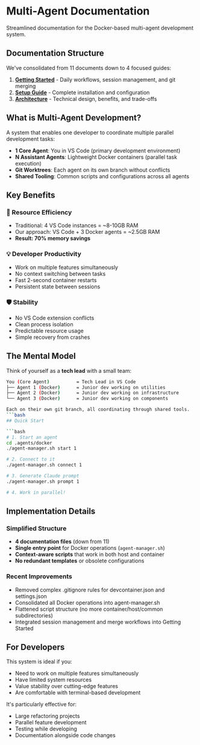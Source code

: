 # Multi-Agent Documentation

Streamlined documentation for the Docker-based multi-agent development system.

## Documentation Structure

We've consolidated from 11 documents down to 4 focused guides:

1. **[Getting Started](getting-started.md)** - Daily workflows, session management, and git merging
2. **[Setup Guide](setup-guide.md)** - Complete installation and configuration
3. **[Architecture](architecture.md)** - Technical design, benefits, and trade-offs

## What is Multi-Agent Development?

A system that enables one developer to coordinate multiple parallel development tasks:

- **1 Core Agent**: You in VS Code (primary development environment)
- **N Assistant Agents**: Lightweight Docker containers (parallel task execution)
- **Git Worktrees**: Each agent on its own branch without conflicts
- **Shared Tooling**: Common scripts and configurations across all agents

## Key Benefits

### 🚀 Resource Efficiency

- Traditional: 4 VS Code instances = ~8-10GB RAM
- Our approach: VS Code + 3 Docker agents = ~2.5GB RAM
- **Result: 70% memory savings**

### 💡 Developer Productivity

- Work on multiple features simultaneously
- No context switching between tasks
- Fast 2-second container restarts
- Persistent state between sessions

### 🛡️ Stability

- No VS Code extension conflicts
- Clean process isolation
- Predictable resource usage
- Simple recovery from crashes

## The Mental Model

Think of yourself as a **tech lead** with a small team:

````bash
You (Core Agent)          = Tech Lead in VS Code
├── Agent 1 (Docker)      = Junior dev working on utilities
├── Agent 2 (Docker)      = Junior dev working on infrastructure
└── Agent 3 (Docker)      = Junior dev working on components

Each on their own git branch, all coordinating through shared tools.
```bash
## Quick Start

```bash
# 1. Start an agent
cd .agents/docker
./agent-manager.sh start 1

# 2. Connect to it
./agent-manager.sh connect 1

# 3. Generate Claude prompt
./agent-manager.sh prompt 1

# 4. Work in parallel!
````

## Implementation Details

### Simplified Structure

- **4 documentation files** (down from 11)
- **Single entry point** for Docker operations (`agent-manager.sh`)
- **Context-aware scripts** that work in both host and container
- **No redundant templates** or obsolete configurations

### Recent Improvements

- Removed complex .gitignore rules for devcontainer.json and settings.json
- Consolidated all Docker operations into agent-manager.sh
- Flattened script structure (no more container/host/common subdirectories)
- Integrated session management and merge workflows into Getting Started

## For Developers

This system is ideal if you:

- Need to work on multiple features simultaneously
- Have limited system resources
- Value stability over cutting-edge features
- Are comfortable with terminal-based development

It's particularly effective for:

- Large refactoring projects
- Parallel feature development
- Testing while developing
- Documentation alongside code changes
